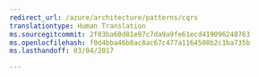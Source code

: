 ```yaml
---
redirect_url: /azure/architecture/patterns/cqrs
translationtype: Human Translation
ms.sourcegitcommit: 2f03ba60d81e97c7da9a9fe61ecd419096248763
ms.openlocfilehash: f0d4bba46b8ac8ac67c477a1164508b2c1ba735b
ms.lasthandoff: 03/04/2017

---
```

